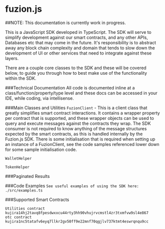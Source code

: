 # fuzion.js

##NOTE: This documentation is currently work in progress.

This is a JavaScript SDK developed in TypeScript. The SDK will serve to simplify development against our smart contracts, and any other APIs, Databases etc that may come in the future. It's responsibility is to abstract away any block chain complexity and domain that tends to slow down the development of UI or other services that need to integrate against these layers.

There are a couple core classes to the SDK and these will be covered below, to guide you through how to best make use of the functionality within the SDK.

###Technical Documentation
All code is documented inline at a class/function/property/type level and these docs can be accessed in your IDE, while coding, via intellisense.

###Main Classes and Utilities
`FuzionClient` - This is a client class that greatly simplifies smart contract interactions. It contains a wrapper property per contract that is supported, and these wrapper objects can be used to query and execute messages against the contracts they wrap. The SDK consumer is not required to know anything of the message structures expected by the smart contracts, as this is handled internally by the Fuzion.js SDK. There is some initialisation that is required when setting up an instance of a FuzionClient, see the code samples referenced lower down for some sample initialisation code.

`WalletHelper`

`TokenHelper`

###Paginated Results

###Code Examples
```See useful examples of using the SDK here: ./src/examples.ts ```

###Supported Smart Contracts
```
Utilities contract kujira14hj2tavq8fpesdwxxcu44rty3hh90vhujrvcmstl4zr3txmfvw9sl4e867
otc contract kujira1nc5tatafv6eyq7llkr2gv50ff9e22mnf70qgjlv737ktmt4eswrqnqu9cc
```
